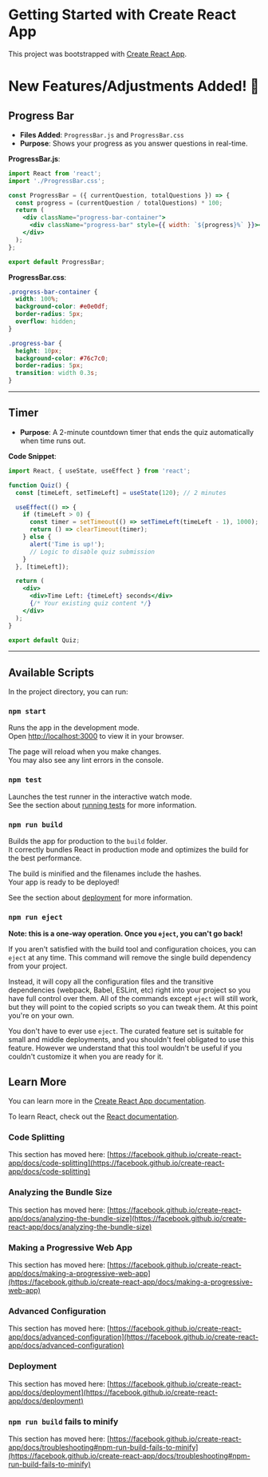 # Getting Started with Create React App

This project was bootstrapped with [Create React App](https://github.com/facebook/create-react-app).

# New Features/Adjustments Added! 🎉
## Progress Bar
- **Files Added**: `ProgressBar.js` and `ProgressBar.css`
- **Purpose**: Shows your progress as you answer questions in real-time.

**ProgressBar.js**:
```jsx
import React from 'react';
import './ProgressBar.css';

const ProgressBar = ({ currentQuestion, totalQuestions }) => {
  const progress = (currentQuestion / totalQuestions) * 100;
  return (
    <div className="progress-bar-container">
      <div className="progress-bar" style={{ width: `${progress}%` }}></div>
    </div>
  );
};

export default ProgressBar;
```

**ProgressBar.css**:
```css
.progress-bar-container {
  width: 100%;
  background-color: #e0e0df;
  border-radius: 5px;
  overflow: hidden;
}

.progress-bar {
  height: 10px;
  background-color: #76c7c0;
  border-radius: 5px;
  transition: width 0.3s;
}
```

---

## Timer
- **Purpose**: A 2-minute countdown timer that ends the quiz automatically when time runs out.

**Code Snippet**:
```jsx
import React, { useState, useEffect } from 'react';

function Quiz() {
  const [timeLeft, setTimeLeft] = useState(120); // 2 minutes

  useEffect(() => {
    if (timeLeft > 0) {
      const timer = setTimeout(() => setTimeLeft(timeLeft - 1), 1000);
      return () => clearTimeout(timer);
    } else {
      alert('Time is up!');
      // Logic to disable quiz submission
    }
  }, [timeLeft]);

  return (
    <div>
      <div>Time Left: {timeLeft} seconds</div>
      {/* Your existing quiz content */}
    </div>
  );
}

export default Quiz;
```

---

## Available Scripts

In the project directory, you can run:

### `npm start`

Runs the app in the development mode.\
Open [http://localhost:3000](http://localhost:3000) to view it in your browser.

The page will reload when you make changes.\
You may also see any lint errors in the console.

### `npm test`

Launches the test runner in the interactive watch mode.\
See the section about [running tests](https://facebook.github.io/create-react-app/docs/running-tests) for more information.

### `npm run build`

Builds the app for production to the `build` folder.\
It correctly bundles React in production mode and optimizes the build for the best performance.

The build is minified and the filenames include the hashes.\
Your app is ready to be deployed!

See the section about [deployment](https://facebook.github.io/create-react-app/docs/deployment) for more information.

### `npm run eject`

**Note: this is a one-way operation. Once you `eject`, you can't go back!**

If you aren't satisfied with the build tool and configuration choices, you can `eject` at any time. This command will remove the single build dependency from your project.

Instead, it will copy all the configuration files and the transitive dependencies (webpack, Babel, ESLint, etc) right into your project so you have full control over them. All of the commands except `eject` will still work, but they will point to the copied scripts so you can tweak them. At this point you're on your own.

You don't have to ever use `eject`. The curated feature set is suitable for small and middle deployments, and you shouldn't feel obligated to use this feature. However we understand that this tool wouldn't be useful if you couldn't customize it when you are ready for it.

## Learn More

You can learn more in the [Create React App documentation](https://facebook.github.io/create-react-app/docs/getting-started).

To learn React, check out the [React documentation](https://reactjs.org/).

### Code Splitting

This section has moved here: [https://facebook.github.io/create-react-app/docs/code-splitting](https://facebook.github.io/create-react-app/docs/code-splitting)

### Analyzing the Bundle Size

This section has moved here: [https://facebook.github.io/create-react-app/docs/analyzing-the-bundle-size](https://facebook.github.io/create-react-app/docs/analyzing-the-bundle-size)

### Making a Progressive Web App

This section has moved here: [https://facebook.github.io/create-react-app/docs/making-a-progressive-web-app](https://facebook.github.io/create-react-app/docs/making-a-progressive-web-app)

### Advanced Configuration

This section has moved here: [https://facebook.github.io/create-react-app/docs/advanced-configuration](https://facebook.github.io/create-react-app/docs/advanced-configuration)

### Deployment

This section has moved here: [https://facebook.github.io/create-react-app/docs/deployment](https://facebook.github.io/create-react-app/docs/deployment)

### `npm run build` fails to minify

This section has moved here: [https://facebook.github.io/create-react-app/docs/troubleshooting#npm-run-build-fails-to-minify](https://facebook.github.io/create-react-app/docs/troubleshooting#npm-run-build-fails-to-minify)
